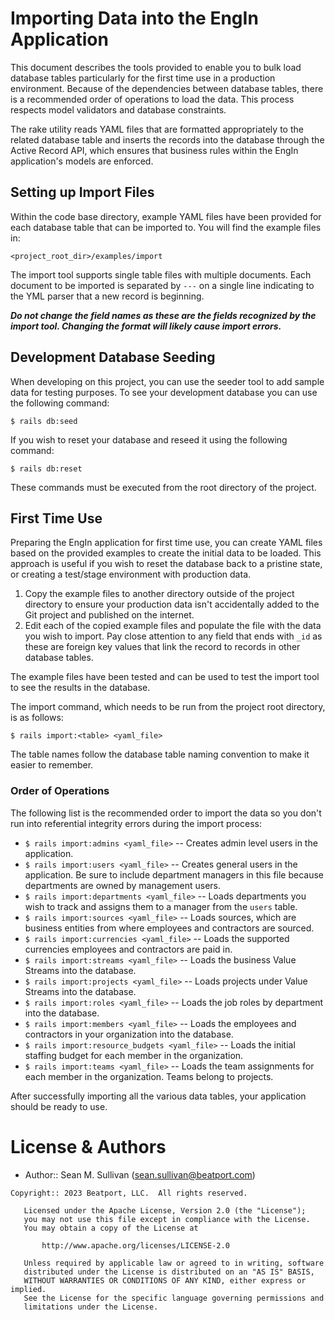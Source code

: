 # Importing Data into the EngIn Application

This document describes the tools provided to enable you to bulk load database tables particularly for the
first time use in a production environment.  Because of the dependencies between database tables, there is
a recommended order of operations to load the data.  This process respects model validators and database
constraints.

The rake utility reads YAML files that are formatted appropriately to the related database table and inserts
the records into the database through the Active Record API, which ensures that business rules within the
EngIn application's models are enforced.

## Setting up Import Files

Within the code base directory, example YAML files have been provided for each database table that can be
imported to.  You will find the example files in:

    <project_root_dir>/examples/import

The import tool supports single table files with multiple documents.  Each document to be imported is
separated by `---` on a single line indicating to the YML parser that a new record is beginning.

***Do not change the field names as these are the fields recognized by the import tool.  Changing the
format will likely cause import errors.***

## Development Database Seeding

When developing on this project, you can use the seeder tool to add sample data for testing purposes.
To see your development database you can use the following command:

    $ rails db:seed

If you wish to reset your database and reseed it using the following command:

    $ rails db:reset

These commands must be executed from the root directory of the project.

## First Time Use

Preparing the EngIn application for first time use, you can create YAML files based on the provided examples
to create the initial data to be loaded.  This approach is useful if you wish to reset the database back to
a pristine state, or creating a test/stage environment with production data.

1. Copy the example files to another directory outside of the project directory to ensure your production data
   isn't accidentally added to the Git project and published on the internet.
2. Edit each of the copied example files and populate the file with the data you wish to import.  Pay close
   attention to any field that ends with `_id` as these are foreign key values that link the record to records
   in other database tables.

The example files have been tested and can be used to test the import tool to see the results in the database.

The import command, which needs to be run from the project root directory, is as follows:

    $ rails import:<table> <yaml_file>

The table names follow the database table naming convention to make it easier to remember.

### Order of Operations

The following list is the recommended order to import the data so you don't run into referential integrity
errors during the import process:

- `$ rails import:admins <yaml_file>` -- Creates admin level users in the application.
- `$ rails import:users <yaml_file>` -- Creates general users in the application.  Be sure to include department
  managers in this file because departments are owned by management users.
- `$ rails import:departments <yaml_file>` -- Loads departments you wish to track and assigns them to a manager
  from the `users` table.
- `$ rails import:sources <yaml_file>` -- Loads sources, which are business entities from where employees and contractors
  are sourced.
- `$ rails import:currencies <yaml_file>` -- Loads the supported currencies employees and contractors are paid in.
- `$ rails import:streams <yaml_file>` -- Loads the business Value Streams into the database.
- `$ rails import:projects <yaml_file>` -- Loads projects under Value Streams into the database.
- `$ rails import:roles <yaml_file>` -- Loads the job roles by department into the database.
- `$ rails import:members <yaml_file>` -- Loads the employees and contractors in your organization into the database.
- `$ rails import:resource_budgets <yaml_file>` -- Loads the initial staffing budget for each member in the organization.
- `$ rails import:teams <yaml_file>` -- Loads the team assignments for each member in the organization.  Teams
  belong to projects.

After successfully importing all the various data tables, your application should be ready to use.

# License & Authors

- Author:: Sean M. Sullivan (<sean.sullivan@beatport.com>)

```text
Copyright:: 2023 Beatport, LLC.  All rights reserved.

   Licensed under the Apache License, Version 2.0 (the "License");
   you may not use this file except in compliance with the License.
   You may obtain a copy of the License at

       http://www.apache.org/licenses/LICENSE-2.0

   Unless required by applicable law or agreed to in writing, software
   distributed under the License is distributed on an "AS IS" BASIS,
   WITHOUT WARRANTIES OR CONDITIONS OF ANY KIND, either express or implied.
   See the License for the specific language governing permissions and
   limitations under the License.
```